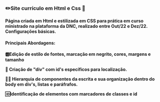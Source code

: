 ### ✏️Site currículo em Html e Css 📁
**Página criada em Html e estilizada em CSS para prática em curso ministrado na plataforma da DNC, realizado entre Out/22 e Dez/22. Configurações básicas.**
#### Principais Abordagens:
**🆎Edição de estilo de fontes, marcação em negrito, cores, margens e tamanho** 
 
**📃 Criação de "div" com id's específicos para localização.** 
 
**👩‍⚖️ Hierarquia de componentes da escrita e sua organização dentro do body em div's, listas e paráfrafos.** 

**🆔Identificação de elementos com marcadores de classes e id**

